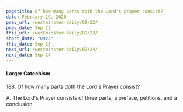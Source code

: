 ```yaml
---
pagetitle: Of how many parts doth the Lord's prayer consist?
date: February 19, 2020
prev_url: /westminster-daily/09/22/
prev_date: Sep 22
this_url: /westminster-daily/09/23/
short_date: "0923"
this_date: Sep 23
next_url: /westminster-daily/09/24/
next_date: Sep 24
---
```


#### Larger Catechism

<span class="q">188.</span> Of how many parts doth the Lord's Prayer consist?

<span class="q">A.</span> The Lord's Prayer consists of three parts; a preface, petitions, and a conclusion.


